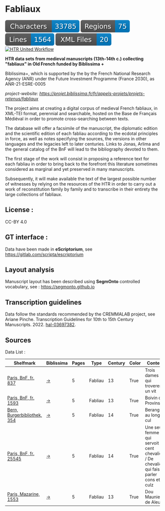 Fabliaux
=====================
![characters badge](badges/characters.svg) ![regions badge](badges/regions.svg) ![lines badge](badges/lines.svg) ![files badge](badges/files.svg) 
[![HTR United Workflow](https://github.com/CIHAM-HTR/Fabliaux/actions/workflows/htr-united-workflows.yml/badge.svg)](https://github.com/CIHAM-HTR/Fabliaux/actions/workflows/htr-united-workflows.yml) 


**HTR data sets from medieval manuscripts (13th-14th c.) collecting "fabliaux" in Old French funded by Biblissima +**

Biblissima+, which is supported by the by the French National Research Agency (ANR) under the Future Investment Programme (France 2030), as ANR-21-ESRE-0005

*project-website: https://projet.biblissima.fr/fr/appels-projets/projets-retenus/fabliaux*

The project aims at creating a digital corpus of medieval French fabliaux, in XML-TEI format, perennial and searchable, hosted on the Base de Français Médiéval in order to promote cross-searching between texts.

The database will offer a facsimile of the manuscript, the diplomatic edition and the scientific edition of each fabliau according to the ecdotal principles in force, as well as notes specifying the sources, the versions in other languages and the legacies left to later centuries. Links to Jonas, Arlima and the general catalog of the BnF will lead to the bibliography devoted to them.

The first stage of the work will consist in proposing a reference text for each fabliau in order to bring back to the forefront this literature sometimes considered as marginal and yet preserved in many manuscripts.

Subsequently, it will make available the text of the largest possible number of witnesses by relying on the resources of the HTR in order to carry out a work of reconstitution family by family and to transcribe in their entirety the large collections of fabliaux.


## License : 

CC-BY 4.0


## GT interface :

Data have been made in **eScriptorium**, see https://gitlab.com/scripta/escriptorium


## Layout analysis

Manuscript layout has been described using **SegmOnto** controlled vocabulary, see : https://segmonto.github.io

## Transcription guidelines

Data follow the standards recommended by the CREMMALAB project, see Ariane Pinche. Transcription Guidelines for 10th to 15th Century Manuscripts. 2022. [hal-03697382](https://hal.science/hal-03697382/document).


## Sources

Data List :

 | Shelfmark                                                                          | Biblissima                                                                                     | Pages | Type    | Century | Color | Content                                                                                    |
|------------------------------------------------------------------------------------|------------------------------------------------------------------------------------------------|-------|---------|---------|-------|--------------------------------------------------------------------------------------------|
| [Paris, BnF, fr. 837](https://gallica.bnf.fr/ark:/12148/btv1b55013464t)            | [→](https://portail.biblissima.fr/fr/ark:/43093/mdata71aeaf65cb8c3def7951d539f0f53d4e5fadd42d) | 5     | Fabliau | 13      | True  | Trois dames qui troverent un vit                                                           |
| [Paris, BnF, fr. 1593](https://gallica.bnf.fr/ark:/12148/btv1b6000803p)            | [→](https://portail.biblissima.fr/fr/ark:/43093/mdataf10227c6c8157e80d66311ceb746187f1ab3ebc3) | 5     | Fabliau | 13      | True  | Boivin de Provins                                                                          |
| [Bern, Burgerbibliothek, 354](https://www.e-codices.unifr.ch/fr/list/one/bbb/0354) | [→](https://portail.biblissima.fr/ark:/43093/mdata398bc82cd912f8adea6a1a2b1505ed247d1e514e)    | 5     | Fabliau | 14      | True  | Berangier au long cul                                                                      |
| [Paris, BnF, fr. 25545](https://gallica.bnf.fr/ark:/12148/btv1b9063357q)           | [→](https://portail.biblissima.fr/fr/ark:/43093/mdata16f3088ecf52a6b01ce89cd5b0f191cbf9401257) | 5     | Fabliau | 14      | True  | Une seule femme qui servoit cent chevaliers / De chevalier qui faisait parler cons et culz |
| [Paris, Mazarine, 1553](https://gallica.bnf.fr/ark:/12148/btv1b8454669r)            | [→](https://portail.biblissima.fr/fr/ark:/43093/mdata3087b209c50fbf292f43467fac90b8a27a448037) | 5     | Fabliau | 13      | True  | Dou Maunier de Aleus                                                                       |

